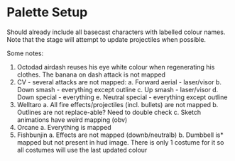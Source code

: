 # Palette Setup

Should already include all basecast characters with labelled colour names. Note that the stage will attempt to update projectiles when possible.

Some notes:

1. Octodad airdash reuses his eye white colour when regenerating his clothes. The banana on dash attack is not mapped
2. CV - several attacks are not mapped: 
    a. Forward aerial - laser/visor
    b. Down smash - everything except outline
    c. Up smash - laser/visor
    d. Down special - everything
    e. Neutral special - everything except outline
3. Welltaro
    a. All fire effects/projectiles (incl. bullets) are not mapped
    b. Outlines are not replace-able? Need to double check
    c. Sketch animations have weird mapping (obv)
4. Orcane 
    a. Everything is mapped
5. Fishbunjin
    a. Effects are not mapped (downb/neutralb)
    b. Dumbbell is* mapped but not present in hud image. There is only 1 costume for it so all costumes will use the last updated colour

